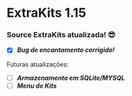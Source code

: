 # ExtraKits 1.15

### Source ExtraKits atualizada! 😎

- [x] ***Bug de encantamento corrigido!***

Futuras atualizações:
- [ ] ***Armazenamento em SQLite/MYSQL***
- [ ] ***Menu de Kits***
